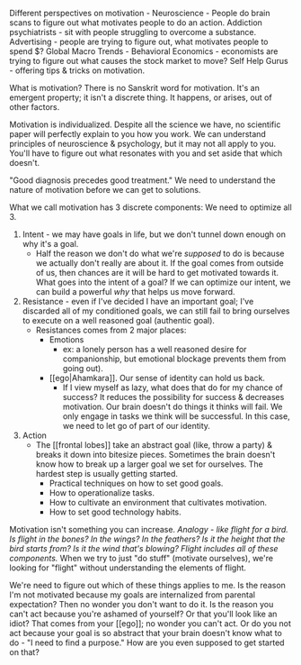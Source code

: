 Different perspectives on motivation -
Neuroscience - People do brain scans to figure out what motivates people to do an action.
Addiction psychiatrists - sit with people struggling to overcome a substance.
Advertising - people are trying to figure out, what motivates people to spend $?
Global Macro Trends - Behavioral Economics - economists are trying to figure out what causes the stock market to move?
Self Help Gurus - offering tips & tricks on motivation.

What is motivation? There is no Sanskrit word for motivation.
It's an emergent property; it isn't a discrete thing. It happens, or arises, out of other factors.

Motivation is individualized. Despite all the science we have, no scientific paper will perfectly explain to you how you work. We can understand principles of neuroscience & psychology, but it may not all apply to you. You'll have to figure out what resonates with you and set aside that which doesn't.

"Good diagnosis precedes good treatment." We need to understand the nature of motivation before we can get to solutions.

What we call motivation has 3 discrete components:
We need to optimize all 3.
1) Intent - we may have goals in life, but we don't tunnel down enough on why it's a goal. 
	- Half the reason we don't do what we're *supposed* to do is because we actually don't really are about it. If the goal comes from outside of us, then chances are it will be hard to get motivated towards it. What goes into the intent of a goal? If we can optimize our intent, we can build a powerful *why* that helps us move forward.
2) Resistance - even if I've decided I have an important goal; I've discarded all of my conditioned goals, we can still fail to bring ourselves to execute on a well reasoned goal (authentic goal).
	- Resistances comes from 2 major places:
		- Emotions 
			- ex: a lonely person has a well reasoned desire for companionship, but emotional blockage prevents them from going out).
		- [[ego|Ahamkara]]. Our sense of identity can hold us back.
			- If I view myself as lazy, what does that do for my chance of success? It reduces the possibility for success & decreases motivation. Our brain doesn't do things it thinks will fail. We only engage in tasks we think will be successful. In this case, we need to let go of part of our identity.
3) Action
	- The [[frontal lobes]] take an abstract goal (like, throw a party) & breaks it down into bitesize pieces. Sometimes the brain doesn't know how to break up a larger goal we set for ourselves. The hardest step is usually getting started.
		- Practical techniques on how to set good goals.
		- How to operationalize tasks.
		- How to cultivate an environment that cultivates motivation.
		- How to set good technology habits.

Motivation isn't something you can increase.
	*Analogy - like flight for a bird. Is flight in the bones? In the wings? In the feathers? Is it the height that the bird starts from? Is it the wind that's blowing? Flight includes all of these components.*
	When we try to just "do stuff" (motivate ourselves), we're looking for "flight" without understanding the elements of flight.

We're need to figure out which of these things applies to me.
Is the reason I'm not motivated because my goals are internalized from parental expectation? Then no wonder you don't want to do it.
Is the reason you can't act because you're ashamed of yourself? Or that you'll look like an idiot? That comes from your [[ego]]; no wonder you can't act.
Or do you not act because your goal is so abstract that your brain doesn't know what to do - "I need to find a purpose." How are you even supposed to get started on that?